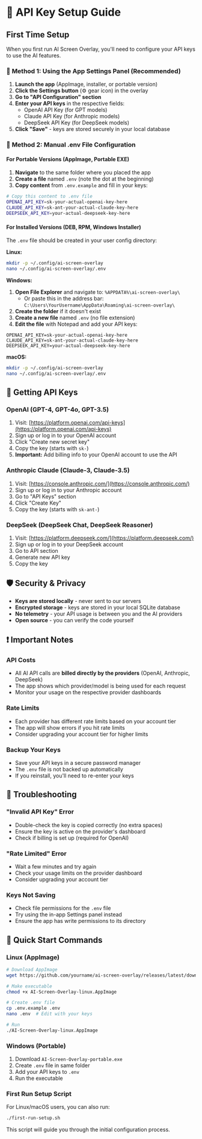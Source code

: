 # 🔑 API Key Setup Guide

## First Time Setup

When you first run AI Screen Overlay, you'll need to configure your API keys to use the AI features.

### 📱 **Method 1: Using the App Settings Panel (Recommended)**

1. **Launch the app** (AppImage, installer, or portable version)
2. **Click the Settings button** (⚙️ gear icon) in the overlay
3. **Go to "API Configuration" section**
4. **Enter your API keys** in the respective fields:
   - OpenAI API Key (for GPT models)
   - Claude API Key (for Anthropic models)  
   - DeepSeek API Key (for DeepSeek models)
5. **Click "Save"** - keys are stored securely in your local database

### 📝 **Method 2: Manual .env File Configuration**

#### **For Portable Versions** (AppImage, Portable EXE)
1. **Navigate** to the same folder where you placed the app
2. **Create a file** named `.env` (note the dot at the beginning)
3. **Copy content** from `.env.example` and fill in your keys:

```bash
# Copy this content to .env file
OPENAI_API_KEY=sk-your-actual-openai-key-here
CLAUDE_API_KEY=sk-ant-your-actual-claude-key-here  
DEEPSEEK_API_KEY=your-actual-deepseek-key-here
```

#### **For Installed Versions** (DEB, RPM, Windows Installer)
The `.env` file should be created in your user config directory:

**Linux:**
```bash
mkdir -p ~/.config/ai-screen-overlay
nano ~/.config/ai-screen-overlay/.env
```

**Windows:**
1. **Open File Explorer** and navigate to: `%APPDATA%\ai-screen-overlay\`
   - Or paste this in the address bar: `C:\Users\YourUsername\AppData\Roaming\ai-screen-overlay\`
2. **Create the folder** if it doesn't exist
3. **Create a new file** named `.env` (no file extension)
4. **Edit the file** with Notepad and add your API keys:
```env
OPENAI_API_KEY=sk-your-actual-openai-key-here
CLAUDE_API_KEY=sk-ant-your-actual-claude-key-here  
DEEPSEEK_API_KEY=your-actual-deepseek-key-here
```

**macOS:**
```bash
mkdir -p ~/.config/ai-screen-overlay  
nano ~/.config/ai-screen-overlay/.env
```

## 🔐 **Getting API Keys**

### **OpenAI (GPT-4, GPT-4o, GPT-3.5)**
1. Visit: [https://platform.openai.com/api-keys](https://platform.openai.com/api-keys)
2. Sign up or log in to your OpenAI account
3. Click "Create new secret key"
4. Copy the key (starts with `sk-`)
5. **Important:** Add billing info to your OpenAI account to use the API

### **Anthropic Claude (Claude-3, Claude-3.5)**  
1. Visit: [https://console.anthropic.com/](https://console.anthropic.com/)
2. Sign up or log in to your Anthropic account
3. Go to "API Keys" section
4. Click "Create Key"
5. Copy the key (starts with `sk-ant-`)

### **DeepSeek (DeepSeek Chat, DeepSeek Reasoner)**
1. Visit: [https://platform.deepseek.com/](https://platform.deepseek.com/)
2. Sign up or log in to your DeepSeek account  
3. Go to API section
4. Generate new API key
5. Copy the key

## 🛡️ **Security & Privacy**

- **Keys are stored locally** - never sent to our servers
- **Encrypted storage** - keys are stored in your local SQLite database  
- **No telemetry** - your API usage is between you and the AI providers
- **Open source** - you can verify the code yourself

## ❗ **Important Notes**

### **API Costs**
- All AI API calls are **billed directly by the providers** (OpenAI, Anthropic, DeepSeek)
- The app shows which provider/model is being used for each request
- Monitor your usage on the respective provider dashboards

### **Rate Limits**
- Each provider has different rate limits based on your account tier
- The app will show errors if you hit rate limits
- Consider upgrading your account tier for higher limits

### **Backup Your Keys**
- Save your API keys in a secure password manager
- The `.env` file is not backed up automatically
- If you reinstall, you'll need to re-enter your keys

## 🔧 **Troubleshooting**

### **"Invalid API Key" Error**
- Double-check the key is copied correctly (no extra spaces)
- Ensure the key is active on the provider's dashboard
- Check if billing is set up (required for OpenAI)

### **"Rate Limited" Error**  
- Wait a few minutes and try again
- Check your usage limits on the provider dashboard
- Consider upgrading your account tier

### **Keys Not Saving**
- Check file permissions for the `.env` file
- Try using the in-app Settings panel instead
- Ensure the app has write permissions to its directory

## 🚀 **Quick Start Commands**

### **Linux (AppImage)**
```bash
# Download AppImage
wget https://github.com/yourname/ai-screen-overlay/releases/latest/download/AI-Screen-Overlay-linux.AppImage

# Make executable  
chmod +x AI-Screen-Overlay-linux.AppImage

# Create .env file
cp .env.example .env
nano .env  # Edit with your keys

# Run
./AI-Screen-Overlay-linux.AppImage
```

### **Windows (Portable)**
1. Download `AI-Screen-Overlay-portable.exe`
2. Create `.env` file in same folder
3. Add your API keys to `.env`
4. Run the executable

### **First Run Setup Script**
For Linux/macOS users, you can also run:
```bash
./first-run-setup.sh
```

This script will guide you through the initial configuration process.
